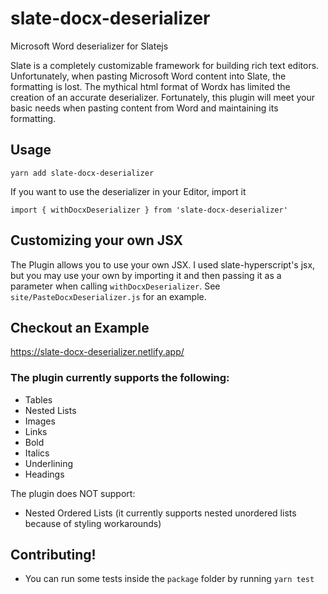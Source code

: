# slate-docx-deserializer
Microsoft Word deserializer for Slatejs

Slate is a completely customizable framework for building rich text editors. Unfortunately, when pasting Microsoft Word content into Slate, the formatting is lost. The mythical html format of Wordx has limited the creation of an accurate deserializer.
Fortunately, this plugin will meet your basic needs when pasting content from Word and maintaining its formatting. 

## Usage
 `yarn add slate-docx-deserializer`

If you want to use the deserializer in your Editor, import it

`import { withDocxDeserializer } from 'slate-docx-deserializer'`

## Customizing your own JSX

The Plugin allows you to use your own JSX. I used slate-hyperscript's jsx, but you may use your own by importing it and then passing it as a parameter when calling `withDocxDeserializer`. See `site/PasteDocxDeserializer.js` for an example.

## Checkout an Example

https://slate-docx-deserializer.netlify.app/


### The plugin currently supports the following:
* Tables
* Nested Lists
* Images
* Links
* Bold
* Italics
* Underlining
* Headings

The plugin does NOT support:
* Nested Ordered Lists (it currently supports nested unordered lists because of styling workarounds)

## Contributing!
* You can run some tests inside the `package` folder by running `yarn test`




